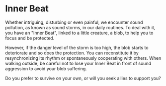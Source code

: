 # Inner Beat

Whether intriguing, disturbing or even painful, we encounter sound pollution, as known as sound storms, in our daily routines. To deal with it, you have an "Inner Beat", linked to a little creature, a blob, to help you to focus and be protected.

However, if the danger level of the storm is too high, the blob starts to deteriorate and so does the protection. You can reconstitute it by resynchronizing its rhythm or spontaneously cooperating with others. When walking outside, be careful not to lose your Inner Beat in front of sound aggression to avoid your blob suffering.

Do you prefer to survive on your own, or will you seek allies to support you?
